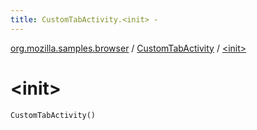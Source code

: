 ```yaml
---
title: CustomTabActivity.<init> - 
---
```


[org.mozilla.samples.browser](../index.html) / [CustomTabActivity](index.html) / [&lt;init&gt;](./-init-.html)

# &lt;init&gt;

`CustomTabActivity()`